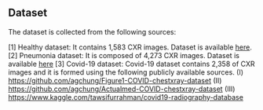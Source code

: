 ## Dataset

The dataset is collected from the following sources:

[1] Healthy dataset: It contains 1,583 CXR images. Dataset is available [here](https://data.mendeley.com/datasets/rscbjbr9sj/2).
[2] Pneumonia dataset: It is composed of 4,273 CXR images. Dataset is available [here](https://data.mendeley.com/datasets/rscbjbr9sj/2) 
[3] Covid-19 dataset: Covid-19 dataset contains 2,358 of CXR images and it is formed using the following publicly available sources.
		(I) https://github.com/agchung/Figure1-COVID-chestxray-dataset
		(II) https://github.com/agchung/Actualmed-COVID-chestxray-dataset
		(III) https://www.kaggle.com/tawsifurrahman/covid19-radiography-database